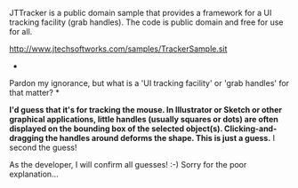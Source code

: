 JTTracker is a public domain sample that provides a framework for a UI tracking facility (grab handles). The code is public domain and free for use for all.

http://www.jtechsoftworks.com/samples/TrackerSample.sit

*
Pardon my ignorance, but what is a 'UI tracking facility' or 'grab handles' for that matter?
*

**I'd guess that it's for tracking the mouse. In Illustrator or Sketch or other graphical applications, little handles (usually squares or dots) are often displayed on the bounding box of the selected object(s). Clicking-and-dragging the handles around deforms the shape. This is just a guess.**  I second the guess!

As the developer, I will confirm all guesses! :-) Sorry for the poor explanation...
